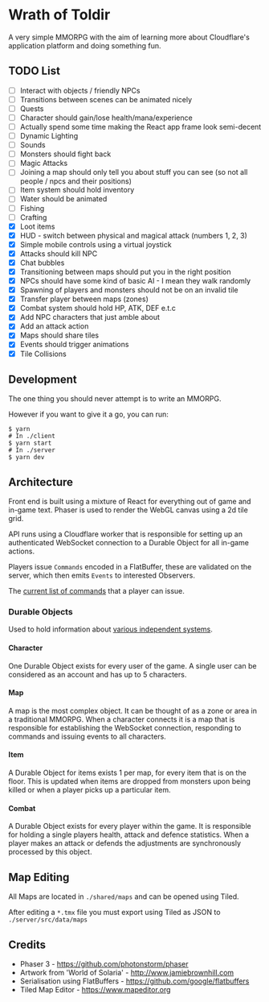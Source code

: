 # Wrath of Toldir

A very simple MMORPG with the aim of learning more about Cloudflare's application platform and doing something fun.

## TODO List

- [ ] Interact with objects / friendly NPCs
- [ ] Transitions between scenes can be animated nicely
- [ ] Quests
- [ ] Character should gain/lose health/mana/experience
- [ ] Actually spend some time making the React app frame look semi-decent
- [ ] Dynamic Lighting
- [ ] Sounds
- [ ] Monsters should fight back
- [ ] Magic Attacks
- [ ] Joining a map should only tell you about stuff you can see (so not all people / npcs and their positions)
- [ ] Item system should hold inventory
- [ ] Water should be animated
- [ ] Fishing
- [ ] Crafting
- [X] Loot items
- [X] HUD - switch between physical and magical attack (numbers 1, 2, 3)
- [X] Simple mobile controls using a virtual joystick
- [X] Attacks should kill NPC
- [X] Chat bubbles
- [X] Transitioning between maps should put you in the right position
- [X] NPCs should have some kind of basic AI - I mean they walk randomly
- [X] Spawning of players and monsters should not be on an invalid tile
- [X] Transfer player between maps (zones)
- [X] Combat system should hold HP, ATK, DEF e.t.c
- [X] Add NPC characters that just amble about
- [X] Add an attack action
- [X] Maps should share tiles
- [X] Events should trigger animations
- [X] Tile Collisions

## Development

The one thing you should never attempt is to write an MMORPG.

However if you want to give it a go, you can run:

```shell
$ yarn
# In ./client
$ yarn start
# In ./server
$ yarn dev
```

## Architecture

Front end is built using a mixture of React for everything out of game and in-game text. Phaser is used to render the WebGL canvas using a 2d tile grid.

API runs using a Cloudflare worker that is responsible for setting up an authenticated WebSocket connection to a Durable Object for all in-game actions.

Players issue `Commands` encoded in a FlatBuffer, these are validated on the server, which then emits `Events` to interested Observers.

The [current list of commands](https://github.com/jasoncabot/wrath-of-toldir/blob/main/shared/flatbuffers/commands.fbs#L35) that a player can issue.

### Durable Objects

Used to hold information about [various independent systems](https://github.com/jasoncabot/wrath-of-toldir/tree/main/server/src/durable-objects).

#### Character

One Durable Object exists for every user of the game. A single user can be considered as an account and has up to 5 characters.

#### Map

A map is the most complex object. It can be thought of as a zone or area in a traditional MMORPG. When a character connects it is a map that is responsible for establishing the WebSocket connection, responding to commands and issuing events to all characters.

#### Item

A Durable Object for items exists 1 per map, for every item that is on the floor. This is updated when items are dropped from monsters upon being killed or when a player picks up a particular item.

#### Combat

A Durable Object exists for every player within the game. It is responsible for holding a single players health, attack and defence statistics. When a player makes an attack or defends the adjustments are synchronously processed by this object.

## Map Editing

All Maps are located in `./shared/maps` and can be opened using Tiled.

After editing a `*.tmx` file you must export using Tiled as JSON to `./server/src/data/maps`

## Credits

* Phaser 3 - https://github.com/photonstorm/phaser
* Artwork from 'World of Solaria' - http://www.jamiebrownhill.com
* Serialisation using FlatBuffers - https://github.com/google/flatbuffers
* Tiled Map Editor - https://www.mapeditor.org
